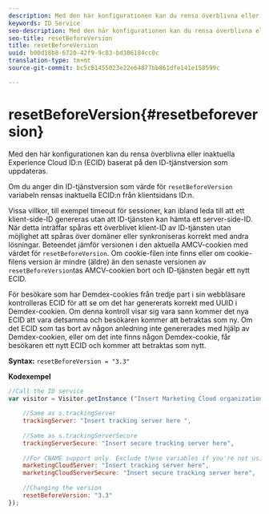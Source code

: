 ```yaml
---
description: Med den här konfigurationen kan du rensa överblivna eller inaktuella Experience Cloud ID:n (ECID) baserat på den ID-tjänstversion som uppdateras.
keywords: ID Service
seo-description: Med den här konfigurationen kan du rensa överblivna eller inaktuella Experience Cloud ID:n (ECID) baserat på den ID-tjänstversion som uppdateras.
seo-title: resetBeforeVersion
title: resetBeforeVersion
uuid: b00d18b8-6720-42f9-9c83-bd306184cc0c
translation-type: tm+mt
source-git-commit: bc5c81455023e22e64877bb861dfe141e158599c

---
```



# resetBeforeVersion{#resetbeforeversion}

Med den här konfigurationen kan du rensa överblivna eller inaktuella Experience Cloud ID:n (ECID) baserat på den ID-tjänstversion som uppdateras.

Om du anger din ID-tjänstversion som värde för `resetBeforeVersion` variabeln rensas inaktuella ECID:n från klientsidans ID:n.

Vissa villkor, till exempel timeout för sessioner, kan ibland leda till att ett klient-side-ID genereras utan att ID-tjänsten kan hämta ett server-side-ID. När detta inträffar spåras ett överblivet klient-ID av ID-tjänsten utan möjlighet att spåras över domäner eller synkroniseras korrekt med andra lösningar. Beteendet jämför versionen i den aktuella AMCV-cookien med värdet för `resetBeforeVersion`. Om cookie-filen inte finns eller om cookie-filens version är mindre (äldre) än den senaste versionen av `resetBeforeVersion`tas AMCV-cookien bort och ID-tjänsten begär ett nytt ECID.

För besökare som har Demdex-cookies från tredje part i sin webbläsare kontrolleras ECID för att se om det har genererats korrekt med UUID i Demdex-cookien. Om denna kontroll visar sig vara sann kommer det nya ECID att vara detsamma och besökaren kommer att betraktas som ny. Om det ECID som tas bort av någon anledning inte genererades med hjälp av Demdex-cookien, eller om det inte finns någon Demdex-cookie, får besökaren ett nytt ECID och kommer att betraktas som nytt.

**Syntax:** `resetBeforeVersion = "3.3"`

**Kodexempel**

```js
//Call the ID service 
var visitor = Visitor.getInstance ("Insert Marketing Cloud organization ID here", { 
  
    //Same as s.trackingServer 
    trackingServer: "Insert tracking server here ", 
  
    //Same as s.trackingServerSecure 
    trackingServerSecure: "Insert secure tracking server here", 
  
    //For CNAME support only. Exclude these variables if you're not using CNAME 
    marketingCloudServer: "Insert tracking server here", 
    marketingCloudServerSecure: "Insert secure tracking server here", 
  
    //Changing the version 
    resetBeforeVersion: "3.3" 
});
```

